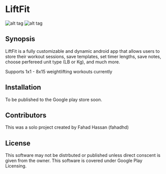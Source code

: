 # LiftFit

![alt tag](http://i.imgur.com/hMqqQuT.jpg)
![alt tag](http://i.imgur.com/jNEd2kk.jpg)
## Synopsis

LiftFit is a fully customizable and dynamic android app that allows users to store their workout sessions, save templates,
set timer lengths, save notes, choose perfereed unit type (LB or Kg), and much more.

Supports 1x1 - 8x15 weightlifting workouts currently

## Installation
To be published to the Google play store soon.

## Contributors
This was a solo project created by Fahad Hassan (fahadhd)

## License
This software may not be distrbuted or published unless direct conscent is given from the owner.
This software is covered under Google Play Licensing.
